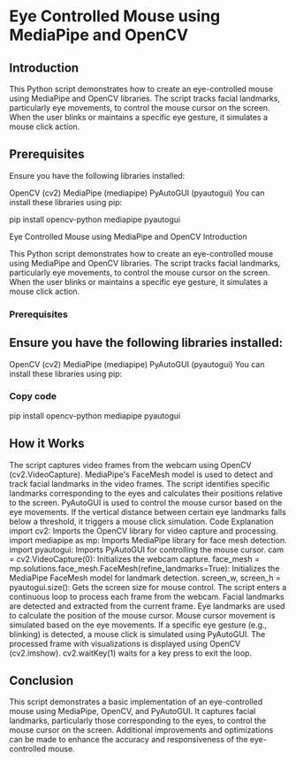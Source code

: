 <h1>Eye Controlled Mouse using MediaPipe and OpenCV</h1>
<h2>Introduction</h2>
<p>This Python script demonstrates how to create an eye-controlled mouse using MediaPipe and OpenCV libraries. The script tracks facial landmarks, particularly eye movements, to control the mouse cursor on the screen. When the user blinks or maintains a specific eye gesture, it simulates a mouse click action.<p>

<h2>Prerequisites</h2>
<p>Ensure you have the following libraries installed:</p>

OpenCV (cv2)
MediaPipe (mediapipe)
PyAutoGUI (pyautogui)
You can install these libraries using pip:

pip install opencv-python mediapipe pyautogui

Eye Controlled Mouse using MediaPipe and OpenCV
Introduction
<p>This Python script demonstrates how to create an eye-controlled mouse using MediaPipe and OpenCV libraries. The script tracks facial landmarks, particularly eye movements, to control the mouse cursor on the screen. When the user blinks or maintains a specific eye gesture, it simulates a mouse click action.
</p>
<h3>Prerequisites</h3>
<h2>
  Ensure you have the following libraries installed:

</h2>
OpenCV (cv2)
MediaPipe (mediapipe)
PyAutoGUI (pyautogui)
You can install these libraries using pip:


<h3>
  Copy code
</h3>
pip install opencv-python mediapipe pyautogui
<h2>How it Works</h2>
<p>The script captures video frames from the webcam using OpenCV (cv2.VideoCapture).
MediaPipe's FaceMesh model is used to detect and track facial landmarks in the video frames.
The script identifies specific landmarks corresponding to the eyes and calculates their positions relative to the screen.
PyAutoGUI is used to control the mouse cursor based on the eye movements.
If the vertical distance between certain eye landmarks falls below a threshold, it triggers a mouse click simulation.
Code Explanation
import cv2: Imports the OpenCV library for video capture and processing.
import mediapipe as mp: Imports MediaPipe library for face mesh detection.
import pyautogui: Imports PyAutoGUI for controlling the mouse cursor.
cam = cv2.VideoCapture(0): Initializes the webcam capture.
face_mesh = mp.solutions.face_mesh.FaceMesh(refine_landmarks=True): Initializes the MediaPipe FaceMesh model for landmark detection.
screen_w, screen_h = pyautogui.size(): Gets the screen size for mouse control.
The script enters a continuous loop to process each frame from the webcam.
Facial landmarks are detected and extracted from the current frame.
Eye landmarks are used to calculate the position of the mouse cursor.
Mouse cursor movement is simulated based on the eye movements.
If a specific eye gesture (e.g., blinking) is detected, a mouse click is simulated using PyAutoGUI.
The processed frame with visualizations is displayed using OpenCV (cv2.imshow).
cv2.waitKey(1) waits for a key press to exit the loop.</p>
<h2>Conclusion</h2>
<p>This script demonstrates a basic implementation of an eye-controlled mouse using MediaPipe, OpenCV, and PyAutoGUI. It captures facial landmarks, particularly those corresponding to the eyes, to control the mouse cursor on the screen. Additional improvements and optimizations can be made to enhance the accuracy and responsiveness of the eye-controlled mouse.

</p>
